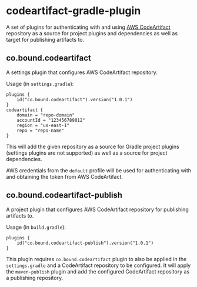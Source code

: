 # codeartifact-gradle-plugin

A set of plugins for authenticating with and using [AWS CodeArtifact](https://aws.amazon.com/codeartifact/) repository as a source for project plugins 
and dependencies as well as target for publishing artifacts to.

## co.bound.codeartifact

A settings plugin that configures AWS CodeArtifact repository.

Usage (in `settings.gradle`):
```
plugins {
    id("co.bound.codeartifact").version("1.0.1")
}
codeartifact {
    domain = "repo-domain"
    accountId = "123456789012"
    region = "us-east-1"
    repo = "repo-name"
}
```

This will add the given repository as a source for Gradle project plugins (settings plugins are not supported) as
well as a source for project dependencies.

AWS credentials from the `default` profile will be used for authenticating with and obtaining the token from AWS CodeArtifact.

## co.bound.codeartifact-publish

A project plugin that configures AWS CodeArtifact repository for publishing artifacts to.

Usage (in `build.gradle`):
```
plugins {
    id("co.bound.codeartifact-publish").version("1.0.1")
}
```

This plugin requires `co.bound.codeartifact` plugin to also be applied in the `settings.gradle` and a CodeArtifact
repository to be configured. It will apply the `maven-publish` plugin and add the configured CodeArtifact repository
as a publishing repository.
